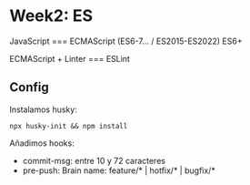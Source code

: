 # Week2: ES

JavaScript === ECMAScript (ES6-7... / ES2015-ES2022) ES6+

ECMAScript + Linter === ESLint

## Config

Instalamos husky:

```shell
npx husky-init && npm install
```

Añadimos hooks:

- commit-msg: entre 10 y 72 caracteres
- pre-push: Brain name: feature/* | hotfix/* | bugfix/*
